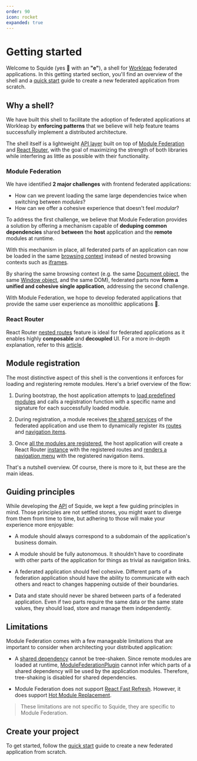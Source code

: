 ```yaml
---
order: 90
icon: rocket
expanded: true
---
```


# Getting started

Welcome to Squide (yes :squid: with an **"e"**), a shell for [Workleap](https://workleap.com/) federated applications. In this getting started section, you'll find an overview of the shell and a [quick start](create-host.md) guide to create a new federated application from scratch.

<!-- !!!warning Foundry CLI

The prefered way for creating a new federated application for the Workleap's platform is with the [foundry-cli](https://github.com/gsoft-inc/wl-foundry-cli).
+++ pnpm
```bash
pnpm create @workleap/project@latest <output-directory>
```
+++ yarn
```bash
yarn create @workleap/project@latest <output-directory>
```
+++ npm
```bash
npm create @workleap/project@latest <output-directory>
```
+++
!!! -->

## Why a shell?

We have built this shell to facilitate the adoption of federated applications at Workleap by **enforcing patterns** that we believe will help feature teams successfully implement a distributed architecture.

The shell itself is a lightweight [API layer](/reference) built on top of [Module Federation](https://webpack.js.org/concepts/module-federation/) and [React Router](https://reactrouter.com), with the goal of maximizing the strength of both libraries while interfering as little as possible with their functionality.

### Module Federation

We have identified **2 major challenges** with frontend federated applications:
- How can we prevent loading the same large dependencies twice when switching between *modules*?
- How can we offer a cohesive experience that doesn't feel *modular*?

To address the first challenge, we believe that Module Federation provides a solution by offering a mechanism capable of **deduping common dependencies** shared **between** the **host** application and the **remote** modules at runtime.

With this mechanism in place, all federated parts of an application can now be loaded in the same [browsing context](https://developer.mozilla.org/en-US/docs/Glossary/Browsing_context) instead of nested browsing contexts such as [iframes](https://developer.mozilla.org/en-US/docs/Web/HTML/Element/iframe). 

By sharing the same browsing context (e.g. the same [Document object](https://developer.mozilla.org/en-US/docs/Web/API/Document), the same [Window object](https://developer.mozilla.org/en-US/docs/Web/API/Window), and the same DOM), federated parts now **form a unified and cohesive single application**, addressing the second challenge. 

With Module Federation, we hope to develop federated applications that provide the same user experience as monolithic applications :rocket:.

### React Router

React Router [nested routes](https://reactrouter.com/en/main/start/tutorial#nested-routes) feature is ideal for federated applications as it enables highly **composable** and **decoupled** UI. For a more in-depth explanation, refer to this [article](https://www.infoxicator.com/why-react-router-is-excellent-for-micro-frontends).

## Module registration

The most distinctive aspect of this shell is the conventions it enforces for loading and registering remote modules. Here's a brief overview of the flow:

1. During bootstrap, the host application attempts to [load predefined modules](/reference/registration/registerRemoteModules.md) and calls a registration function with a specific name and signature for each successfully loaded module.

2. During registration, a module receives [the shared services](/reference/runtime/runtime-class.md) of the federated application and use them to dynamically register its [routes](/reference/runtime/runtime-class.md#register-routes) and [navigation items](/reference/runtime/runtime-class.md#register-navigation-items).

3. Once [all the modules are registered](/reference/registration/useAreModulesReady.md), the host application will create a React Router [instance](https://reactrouter.com/en/main/routers/create-browser-router) with the registered routes and [renders a navigation menu](/reference/routing/useRenderedNavigationItems.md) with the registered navigation items.

That's a nutshell overview. Of course, there is more to it, but these are the main ideas.

## Guiding principles

While developing the [API](/reference) of Squide, we kept a few guiding principles in mind. Those principles are not settled stones, you might want to diverge from them from time to time, but adhering to those will make your experience more enjoyable:

- A module should always correspond to a subdomain of the application's business domain.

- A module should be fully autonomous. It shouldn't have to coordinate with other parts of the application for things as trivial as navigation links.

- A federated application should feel cohesive. Different parts of a federation application should have the ability to communicate with each others and react to changes happening outside of their boundaries.

- Data and state should never be shared between parts of a federated application. Even if two parts require the same data or the same state values, they should load, store and manage them independently.

## Limitations

Module Federation comes with a few manageable limitations that are important to consider when architecting your distributed application:

- A [shared dependency](https://webpack.js.org/plugins/module-federation-plugin/#sharing-hints) cannot be tree-shaken. Since remote modules are loaded at runtime, [ModuleFederationPlugin](https://webpack.js.org/plugins/module-federation-plugin) cannot infer which parts of a shared dependency will be used by the application modules. Therefore, tree-shaking is disabled for shared dependencies.

- Module Federation does not support [React Fast Refresh](https://github.com/pmmmwh/react-refresh-webpack-plugin). However, it does support [Hot Module Replacement](https://webpack.js.org/concepts/hot-module-replacement/).

> These limitations are not specific to Squide, they are specific to Module Federation.

## Create your project

To get started, follow the [quick start](create-host.md) guide to create a new federated application from scratch.
